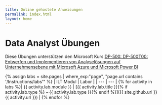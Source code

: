 ```yaml
---
title: Online gehostete Anweisungen
permalink: index.html
layout: home
---
```


# Data Analyst Übungen

Diese Übungen unterstützen den Microsoft Kurs [DP-500: DP-500T00: Entwerfen und Implementieren von Analyselösungen auf Unternehmensebene mit Microsoft Azure und Microsoft Power BI](https://docs.microsoft.com/training/courses/dp-500t00)

{% assign labs = site.pages | where_exp:"page", "page.url contains '/Instructions/labs'" %}
| ILT Modul | Labor |
| --- | --- | 
{% for activity in labs  %}| {{ activity.lab.module }} | [{{ activity.lab.title }}{% if activity.lab.type %} – {{ activity.lab.type }}{% endif %}]({{ site.github.url }}{{ activity.url }}) |
{% endfor %}

<!--

## Demos

{% assign demos = site.pages | where_exp:"page", "page.url contains '/Instructions/Demos'" %}
| Module | Demo |
| --- | --- | 
{% for activity in demos  %}| {{ activity.demo.module }} | [{{ activity.demo.title }}]({{ site.github.url }}{{ activity.url }}) |
{% endfor %}
 
-->
